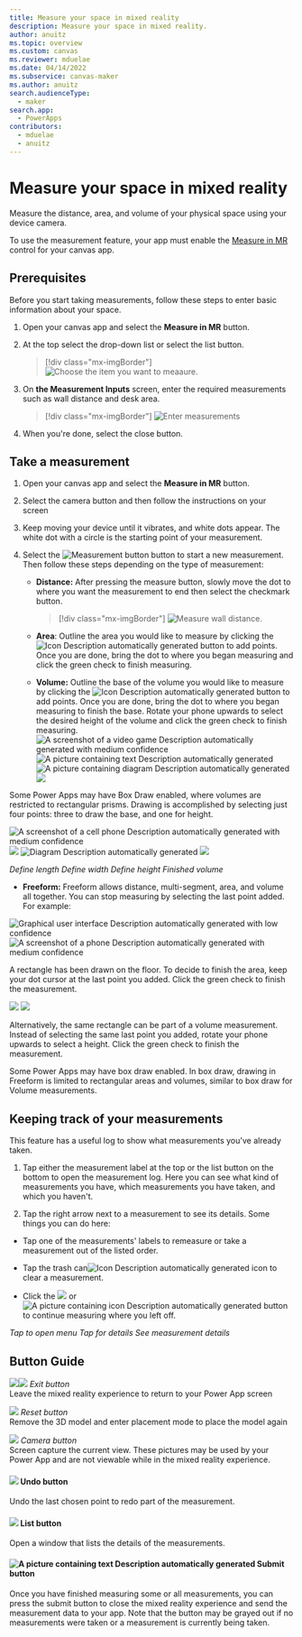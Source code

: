 ```yaml
---
title: Measure your space in mixed reality
description: Measure your space in mixed reality.
author: anuitz
ms.topic: overview
ms.custom: canvas
ms.reviewer: mduelae
ms.date: 04/14/2022
ms.subservice: canvas-maker
ms.author: anuitz
search.audienceType: 
  - maker
search.app: 
  - PowerApps
contributors:
  - mduelae
  - anuitz
---
```


# Measure your space in mixed reality

Measure the distance, area, and volume of your physical space using your device camera.

To use the measurement feature, your app must enable the  [Measure in MR](mixed-reality-component-measure-distance.md) control for your canvas app.

## Prerequisites

Before you start taking measurements, follow these steps to enter basic information about your space.

1. Open your canvas app and select the **Measure in MR** button.
2. At the top select the drop-down list or select the list button.
 
   > [!div class="mx-imgBorder"]
   > ![Choose the item you want to meaaure.](./media/mr-measurement/measure-4.png)

3. On **the Measurement Inputs** screen, enter the required measurements such as wall distance and desk area.
   
   > [!div class="mx-imgBorder"]
   > ![Enter measurements](./media/mr-measurement/measurement-inputs-5.png)

4. When you're done, select the close button.

## Take a measurement

1. Open your canvas app and select the **Measure in MR** button.

2. Select the camera button and then follow the instructions on your screen

3. Keep moving your device until it vibrates, and white dots appear. The white dot with a circle is the starting point of your measurement.

4. Select the ![Measurement button](media/image8.png) button to start a new measurement. Then follow these steps depending on the type of measurement:

    - **Distance:** After pressing the measure button, slowly move the dot to where you want the measurement to end then select the checkmark button. 
       > [!div class="mx-imgBorder"]
       > ![Measure wall distance.](./media/mr-measurement/distance-9.png)



    - **Area**: Outline the area you would like to measure by clicking the ![Icon Description automatically generated](media/image11.png) button to add points. Once you are done, bring the dot to where you began measuring and click the green check to finish measuring.

    - **Volume:** Outline the base of the volume you would like to measure by clicking the ![Icon Description automatically generated](media/image11.png) button to add points. Once you are done, bring the dot to where you began measuring to finish the base. Rotate your phone upwards to select the desired height of the volume and click the green check to finish measuring. ![A screenshot of a video game Description automatically generated with medium confidence](media/image15.jpeg) ![A picture containing text Description automatically generated](media/image16.jpeg) ![A picture containing diagram Description automatically generated](media/image17.png) ![](media/image18.png)

Some Power Apps may have Box Draw enabled, where volumes are restricted to rectangular prisms. Drawing is accomplished by selecting just four points: three to draw the base, and one for height.

![A screenshot of a cell phone Description automatically generated with medium confidence](media/image19.png) ![](media/image20.png) ![Diagram Description automatically generated](media/image21.jpeg) ![](media/image22.jpeg)

*Define length Define width Define height Finished volume*

- **Freeform:** Freeform allows distance, multi-segment, area, and volume all together. You can stop measuring by selecting the last point added. For example:

![Graphical user interface Description automatically generated with low confidence](media/image23.jpeg) ![A screenshot of a phone Description automatically generated with medium confidence](media/image24.jpeg)

A rectangle has been drawn on the floor. To decide to finish the area, keep your dot cursor at the last point you added. Click the green check to finish the measurement.

![](media/image25.jpeg) ![](media/image26.jpeg)

Alternatively, the same rectangle can be part of a volume measurement. Instead of selecting the same last point you added, rotate your phone upwards to select a height. Click the green check to finish the measurement.

Some Power Apps may have box draw enabled. In box draw, drawing in Freeform is limited to rectangular areas and volumes, similar to box draw for Volume measurements.

## Keeping track of your measurements

This feature has a useful log to show what measurements you've already taken.

1.  Tap either the measurement label at the top or the list button on the bottom to open the measurement log. Here you can see what kind of measurements you have, which measurements you have taken, and which you haven't.

2.  Tap the right arrow next to a measurement to see its details. Some things you can do here:

-   Tap one of the measurements' labels to remeasure or take a measurement out of the listed order.

-   Tap the trash can![Icon Description automatically generated](media/image27.png) icon to clear a measurement.

-   Click the ![](media/image28.png) or ![A picture containing icon Description automatically generated](media/image29.png) button to continue measuring where you left off.

*Tap to open menu Tap for details See measurement details*

## Button Guide

![](media/image33.png)![](media/image34.png) *Exit button*  
Leave the mixed reality experience to return to your Power App screen

![](media/image35.png) *Reset button*  
Remove the 3D model and enter placement mode to place the model again

![](media/image1.png) *Camera button*  
Screen capture the current view. These pictures may be used by your  
Power App and are not viewable while in the mixed reality experience.

#### ![](media/image2.png) Undo button

Undo the last chosen point to redo part of the measurement.

#### ![](media/image3.png) List button

Open a window that lists the details of the measurements.

#### ![A picture containing text Description automatically generated](media/image36.png) Submit button

Once you have finished measuring some or all measurements, you can press the submit button to close the mixed reality experience and send the measurement data to your app. Note that the button may be grayed out if no measurements were taken or a measurement is currently being taken.
